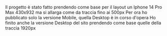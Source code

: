 Il progetto è stato fatto prendendo come base per il layout un Iphone 14 Pro Max 430x932 ma si allarga come da traccia fino ai 500px
Per ora ho pubblicato solo la versione Mobile, quella Desktop è in corso d'opera
Ho finito anche la versione Desktop del sito prendendo come base quelle della traccia 1920px
